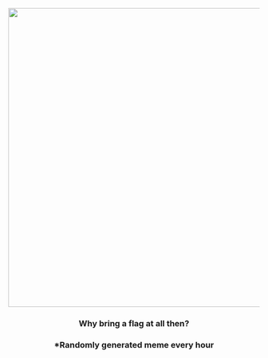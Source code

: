 <p align="center">
        <img src="https://i.redd.it/wwr4bf1mmfv91.png" width="600" height="600">
        </p>
        <h3 align="center">Why bring a flag at all then?</h3>
        <h3 align="center">*Randomly generated meme every hour</h3>
    